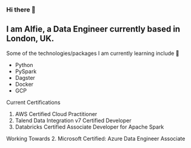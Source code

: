 ### Hi there 👋

## I am Alfie, a Data Engineer currently based in London, UK.

Some of the technologies/packages I am currently learning include 📘

-   Python
-   PySpark
-   Dagster
-   Docker
-   GCP

Current Certifications
1. AWS Certified Cloud Practitioner
2. Talend Data Integration v7 Certified Developer
3. Databricks Certified Associate Developer for Apache Spark

Working Towards
2. Microsoft Certified: Azure Data Engineer Associate
